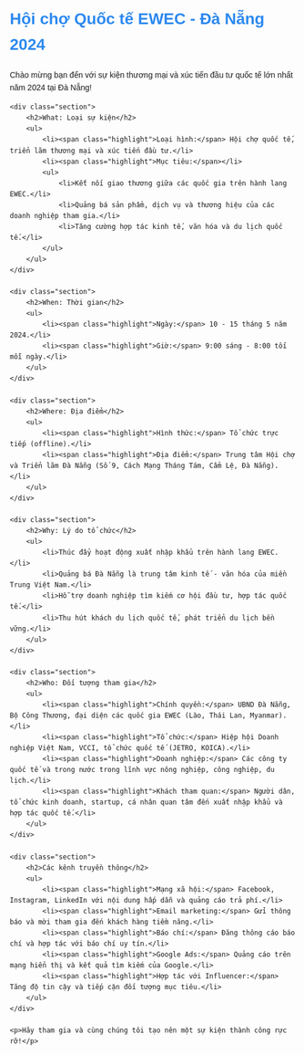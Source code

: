 <!DOCTYPE html>
<html lang="vi">
<head>
    <meta charset="UTF-8">
    <meta name="viewport" content="width=device-width, initial-scale=1.0">
    <title>Hội chợ EWEC - Đà Nẵng 2024</title>
    <style>
        body {
            font-family: Arial, sans-serif;
            margin: 20px;
            line-height: 1.6;
        }
        h1 {
            color: #2d89ef;
        }
        h2 {
            color: #1a5276;
        }
        .section {
            margin-bottom: 20px;
        }
        .highlight {
            color: #e74c3c;
            font-weight: bold;
        }
    </style>
</head>
<body>
    <h1>Hội chợ Quốc tế EWEC - Đà Nẵng 2024</h1>
    <p>Chào mừng bạn đến với sự kiện thương mại và xúc tiến đầu tư quốc tế lớn nhất năm 2024 tại Đà Nẵng!</p>
    
    <div class="section">
        <h2>What: Loại sự kiện</h2>
        <ul>
            <li><span class="highlight">Loại hình:</span> Hội chợ quốc tế, triển lãm thương mại và xúc tiến đầu tư.</li>
            <li><span class="highlight">Mục tiêu:</span></li>
            <ul>
                <li>Kết nối giao thương giữa các quốc gia trên hành lang EWEC.</li>
                <li>Quảng bá sản phẩm, dịch vụ và thương hiệu của các doanh nghiệp tham gia.</li>
                <li>Tăng cường hợp tác kinh tế, văn hóa và du lịch quốc tế.</li>
            </ul>
        </ul>
    </div>

    <div class="section">
        <h2>When: Thời gian</h2>
        <ul>
            <li><span class="highlight">Ngày:</span> 10 - 15 tháng 5 năm 2024.</li>
            <li><span class="highlight">Giờ:</span> 9:00 sáng - 8:00 tối mỗi ngày.</li>
        </ul>
    </div>

    <div class="section">
        <h2>Where: Địa điểm</h2>
        <ul>
            <li><span class="highlight">Hình thức:</span> Tổ chức trực tiếp (offline).</li>
            <li><span class="highlight">Địa điểm:</span> Trung tâm Hội chợ và Triển lãm Đà Nẵng (Số 9, Cách Mạng Tháng Tám, Cẩm Lệ, Đà Nẵng).</li>
        </ul>
    </div>

    <div class="section">
        <h2>Why: Lý do tổ chức</h2>
        <ul>
            <li>Thúc đẩy hoạt động xuất nhập khẩu trên hành lang EWEC.</li>
            <li>Quảng bá Đà Nẵng là trung tâm kinh tế - văn hóa của miền Trung Việt Nam.</li>
            <li>Hỗ trợ doanh nghiệp tìm kiếm cơ hội đầu tư, hợp tác quốc tế.</li>
            <li>Thu hút khách du lịch quốc tế, phát triển du lịch bền vững.</li>
        </ul>
    </div>

    <div class="section">
        <h2>Who: Đối tượng tham gia</h2>
        <ul>
            <li><span class="highlight">Chính quyền:</span> UBND Đà Nẵng, Bộ Công Thương, đại diện các quốc gia EWEC (Lào, Thái Lan, Myanmar).</li>
            <li><span class="highlight">Tổ chức:</span> Hiệp hội Doanh nghiệp Việt Nam, VCCI, tổ chức quốc tế (JETRO, KOICA).</li>
            <li><span class="highlight">Doanh nghiệp:</span> Các công ty quốc tế và trong nước trong lĩnh vực nông nghiệp, công nghiệp, du lịch.</li>
            <li><span class="highlight">Khách tham quan:</span> Người dân, tổ chức kinh doanh, startup, cá nhân quan tâm đến xuất nhập khẩu và hợp tác quốc tế.</li>
        </ul>
    </div>

    <div class="section">
        <h2>Các kênh truyền thông</h2>
        <ul>
            <li><span class="highlight">Mạng xã hội:</span> Facebook, Instagram, LinkedIn với nội dung hấp dẫn và quảng cáo trả phí.</li>
            <li><span class="highlight">Email marketing:</span> Gửi thông báo và mời tham gia đến khách hàng tiềm năng.</li>
            <li><span class="highlight">Báo chí:</span> Đăng thông cáo báo chí và hợp tác với báo chí uy tín.</li>
            <li><span class="highlight">Google Ads:</span> Quảng cáo trên mạng hiển thị và kết quả tìm kiếm của Google.</li>
            <li><span class="highlight">Hợp tác với Influencer:</span> Tăng độ tin cậy và tiếp cận đối tượng mục tiêu.</li>
        </ul>
    </div>

    <p>Hãy tham gia và cùng chúng tôi tạo nên một sự kiện thành công rực rỡ!</p>
</body>
</html>
